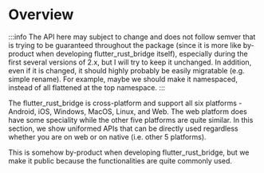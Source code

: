 # Overview

:::info
The API here may subject to change and does not follow semver that is trying to be guaranteed throughout the package
(since it is more like by-product when developing flutter_rust_bridge itself),
especially during the first several versions of 2.x,
but I will try to keep it unchanged.
In addition, even if it is changed, it should highly probably be easily migratable (e.g. simple rename).
For example, maybe we should make it namespaced, instead of all flattened at the top namespace.
:::

The flutter_rust_bridge is cross-platform and support all six platforms - 
Android, iOS, Windows, MacOS, Linux, and Web.
The web platform does have some speciality while the other five platforms are quite similar.
In this section, we show uniformed APIs that can be directly used regardless whether you are on web
or on native (i.e. other 5 platforms).

This is somehow by-product when developing flutter_rust_bridge,
but we make it public because the functionalities are quite commonly used.

